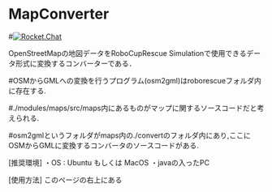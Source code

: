 # MapConverter
#[![Rocket.Chat](https://maslab-chat-proxy.tkmn.net/images/join-chat.svg)](https://maslab-chat-proxy.tkmn.net/channel/rescue-map)

OpenStreetMapの地図データをRoboCupRescue Simulationで使用できるデータ形式に変換するコンバーターである．

#OSMからGMLへの変換を行うプログラム(osm2gml)はroborescueフォルダ内に存在する.

#./modules/maps/src/maps内にあるものがマップに関するソースコードだと考えられる.

#osm2gmlというフォルダがmaps内の./convertのフォルダ内にあり,ここにOSMからGMLに変換するコンバータのソースコードがある.

[推奨環境]
・OS : Ubuntu もしくは MacOS
・javaの入ったPC

[使用方法]
このページの右上にある

